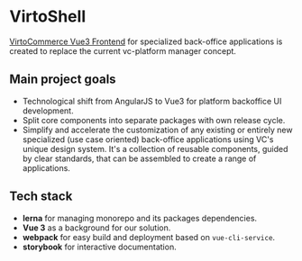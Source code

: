 # VirtoShell

[VirtoCommerce Vue3 Frontend](https://github.com/VirtoCommerce/vc-shell) for specialized back-office applications is created to replace the current vc-platform manager concept.

## Main project goals

* Technological shift from AngularJS to Vue3 for platform backoffice UI development.
* Split core components into separate packages with own release cycle.
* Simplify and accelerate the customization of any existing or entirely new specialized (use case oriented) back-office applications using VC's unique design system. It's a collection of reusable components, guided by clear standards, that can be assembled to create a range of applications.

## Tech stack

* **lerna** for managing monorepo and its packages dependencies.
* **Vue 3** as a background for our solution.
* **webpack** for easy build and deployment based on `vue-cli-service`.
* **storybook** for interactive documentation.
